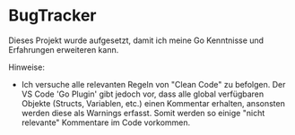 # BugTracker

Dieses Projekt wurde aufgesetzt, damit ich meine Go Kenntnisse und Erfahrungen erweiteren kann.

Hinweise:
- Ich versuche alle relevanten Regeln von "Clean Code" zu befolgen. Der VS Code 'Go Plugin' gibt jedoch vor, dass alle global verfügbaren Objekte (Structs, Variablen, etc.) einen Kommentar erhalten, ansonsten werden diese als Warnings erfasst. Somit werden so einige "nicht relevante" Kommentare im Code vorkommen.
